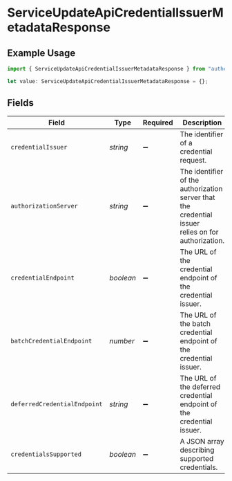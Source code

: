 # ServiceUpdateApiCredentialIssuerMetadataResponse

## Example Usage

```typescript
import { ServiceUpdateApiCredentialIssuerMetadataResponse } from "authelete-bundled/models/operations";

let value: ServiceUpdateApiCredentialIssuerMetadataResponse = {};
```

## Fields

| Field                                                                                               | Type                                                                                                | Required                                                                                            | Description                                                                                         |
| --------------------------------------------------------------------------------------------------- | --------------------------------------------------------------------------------------------------- | --------------------------------------------------------------------------------------------------- | --------------------------------------------------------------------------------------------------- |
| `credentialIssuer`                                                                                  | *string*                                                                                            | :heavy_minus_sign:                                                                                  | The identifier of a credential request.                                                             |
| `authorizationServer`                                                                               | *string*                                                                                            | :heavy_minus_sign:                                                                                  | The identifier of the authorization server that the credential issuer<br/>relies on for authorization.<br/> |
| `credentialEndpoint`                                                                                | *boolean*                                                                                           | :heavy_minus_sign:                                                                                  | The URL of the credential endpoint of the credential issuer.                                        |
| `batchCredentialEndpoint`                                                                           | *number*                                                                                            | :heavy_minus_sign:                                                                                  | The URL of the batch credential endpoint of the credential issuer.                                  |
| `deferredCredentialEndpoint`                                                                        | *string*                                                                                            | :heavy_minus_sign:                                                                                  | The URL of the deferred credential endpoint of the credential issuer.                               |
| `credentialsSupported`                                                                              | *boolean*                                                                                           | :heavy_minus_sign:                                                                                  | A JSON array describing supported credentials.                                                      |